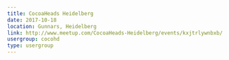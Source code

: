 ```yaml
---
title: CocoaHeads Heidelberg
date: 2017-10-18
location: Gunnars, Heidelberg
link: http://www.meetup.com/CocoaHeads-Heidelberg/events/kxjtrlywnbxb/
usergroup: cocohd
type: usergroup
---
```

